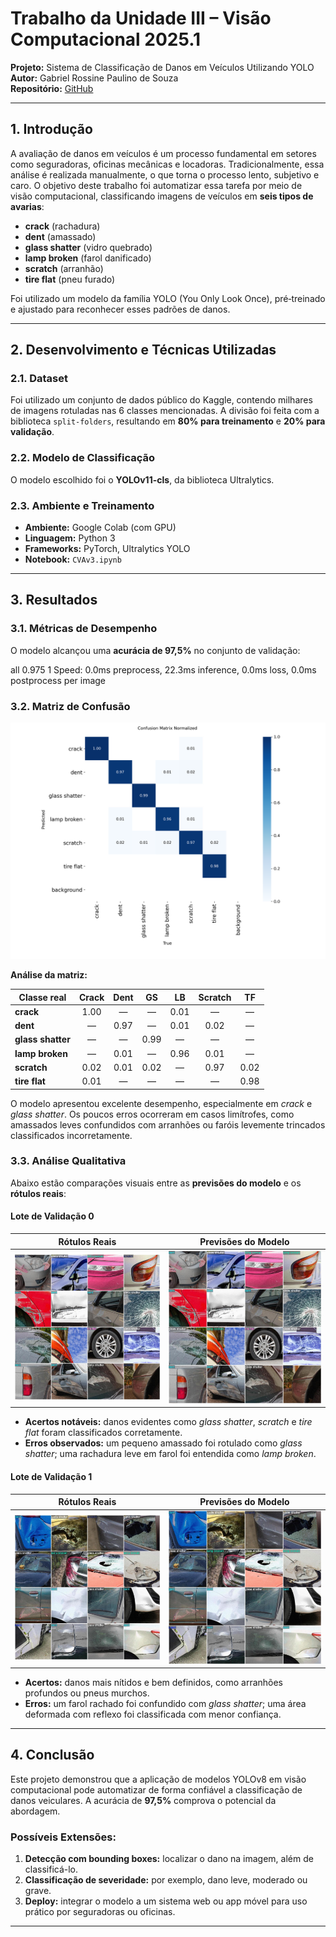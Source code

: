 # **Trabalho da Unidade III – Visão Computacional 2025.1**

**Projeto:** Sistema de Classificação de Danos em Veículos Utilizando YOLO  
**Autor:** Gabriel Rossine Paulino de Souza  
**Repositório:** [GitHub](https://github.com/Kirishimya/VehicleDamageCls)

---

## **1. Introdução**

A avaliação de danos em veículos é um processo fundamental em setores como seguradoras, oficinas mecânicas e locadoras. Tradicionalmente, essa análise é realizada manualmente, o que torna o processo lento, subjetivo e caro. O objetivo deste trabalho foi automatizar essa tarefa por meio de visão computacional, classificando imagens de veículos em **seis tipos de avarias**:

- **crack** (rachadura)  
- **dent** (amassado)  
- **glass shatter** (vidro quebrado)  
- **lamp broken** (farol danificado)  
- **scratch** (arranhão)  
- **tire flat** (pneu furado)  

Foi utilizado um modelo da família YOLO (You Only Look Once), pré‑treinado e ajustado para reconhecer esses padrões de danos.

---

## **2. Desenvolvimento e Técnicas Utilizadas**

### 2.1. Dataset

Foi utilizado um conjunto de dados público do Kaggle, contendo milhares de imagens rotuladas nas 6 classes mencionadas. A divisão foi feita com a biblioteca `split-folders`, resultando em **80% para treinamento** e **20% para validação**.

### 2.2. Modelo de Classificação

O modelo escolhido foi o **YOLOv11-cls**, da biblioteca Ultralytics.

### 2.3. Ambiente e Treinamento

- **Ambiente:** Google Colab (com GPU)  
- **Linguagem:** Python 3  
- **Frameworks:** PyTorch, Ultralytics YOLO  
- **Notebook:** `CVAv3.ipynb`

---

## **3. Resultados**

### 3.1. Métricas de Desempenho

O modelo alcançou uma **acurácia de 97,5%** no conjunto de validação:

all 0.975 1
Speed: 0.0ms preprocess, 22.3ms inference, 0.0ms loss, 0.0ms postprocess per image

### 3.2. Matriz de Confusão

![Matriz de Confusão Normalizada](AV3/validation_results/vehicle_damage_val2/confusion_matrix_normalized.png)

**Análise da matriz:**

| Classe real       | Crack | Dent | GS    | LB    | Scratch | TF    |
|-------------------|:-----:|:----:|:-----:|:-----:|:-------:|:-----:|
| **crack**         | 1.00  |  —   |  —    | 0.01  |   —     |   —   |
| **dent**          |  —    | 0.97 |  —    | 0.01  |  0.02   |   —   |
| **glass shatter** |  —    |  —   | 0.99  |  —    |   —     |   —   |
| **lamp broken**   |  —    | 0.01 |  —    | 0.96  |  0.01   |   —   |
| **scratch**       | 0.02  | 0.01 | 0.02  |  —    |  0.97   | 0.02  |
| **tire flat**     | 0.01  |  —   |  —    |  —    |   —     | 0.98  |

O modelo apresentou excelente desempenho, especialmente em _crack_ e _glass shatter_. Os poucos erros ocorreram em casos limítrofes, como amassados leves confundidos com arranhões ou faróis levemente trincados classificados incorretamente.

### 3.3. Análise Qualitativa

Abaixo estão comparações visuais entre as **previsões do modelo** e os **rótulos reais**:

#### Lote de Validação 0

| Rótulos Reais                         | Previsões do Modelo                        |
|---------------------------------------|--------------------------------------------|
| ![Labels0](AV3/validation_results/vehicle_damage_val2/val_batch0_labels.jpg) | ![Pred0](AV3/validation_results/vehicle_damage_val2/val_batch0_pred.jpg) |

- **Acertos notáveis:** danos evidentes como _glass shatter_, _scratch_ e _tire flat_ foram classificados corretamente.  
- **Erros observados:** um pequeno amassado foi rotulado como _glass shatter_; uma rachadura leve em farol foi entendida como _lamp broken_.

#### Lote de Validação 1

| Rótulos Reais                         | Previsões do Modelo                        |
|---------------------------------------|--------------------------------------------|
| ![Labels1](AV3/validation_results/vehicle_damage_val2/val_batch1_labels.jpg) | ![Pred1](AV3/validation_results/vehicle_damage_val2/val_batch1_pred.jpg) |

- **Acertos:** danos mais nítidos e bem definidos, como arranhões profundos ou pneus murchos.  
- **Erros:** um farol rachado foi confundido com _glass shatter_; uma área deformada com reflexo foi classificada com menor confiança.

---

## **4. Conclusão**

Este projeto demonstrou que a aplicação de modelos YOLOv8 em visão computacional pode automatizar de forma confiável a classificação de danos veiculares. A acurácia de **97,5%** comprova o potencial da abordagem.

### Possíveis Extensões:

1. **Detecção com bounding boxes:** localizar o dano na imagem, além de classificá-lo.  
2. **Classificação de severidade:** por exemplo, dano leve, moderado ou grave.  
3. **Deploy:** integrar o modelo a um sistema web ou app móvel para uso prático por seguradoras ou oficinas.

---
